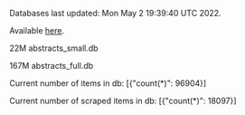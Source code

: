 Databases last updated: Mon May  2 19:39:40 UTC 2022. 

Available [here](https://github.com/cbeauhilton/ash-db/releases).


22M	abstracts_small.db

167M	abstracts_full.db

Current number of items in db:
[{"count(*)": 96904}]

Current number of scraped items in db:
[{"count(*)": 18097}]
